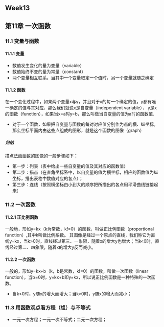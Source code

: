 ## Week13
## 第11章 一次函数
### 11.1 变量与函数
#### 11.1.1 变量
* 数值发生变化的量为变量（variable）
* 数值始终不变的量为常量（constant）
* 两个变量相互联系，当其中一个变量取定一个值时，另一个变量就随之确定
#### 11.1.2 函数
在一个变化过程中，如果两个变量x与y，并且对于x的每一个确定的值，y都有唯一确定的值与其对应，那么我们就说x是自变量（independent variable），
y是x的函数（function），如果当x=a时y=b，那么叫做当自变量的值为a时的函数值.
* 对于一个函数，如果把自变量与函数的每对对应值分别作为点的横、纵坐标，那么坐标平面内由这些点组成的图形，就是这个函数的图像（graph）
##### 归纳
描点法画函数的图像的一般步骤如下：
* 第一步：列表（表中给出一些自变量的值及其对应的函数值）
* 第二步：描点（在直角坐标系中，以自变量的值为横坐标，相应的函数值为纵坐标，描出表格中数值对应的各点）；
* 第三步：连线（按照横坐标由小到大的顺序把所描出的各点用平滑曲线链接起来）
### 11.2 一次函数
#### 11.2.1 正比例函数
一般地，形如y=kx（k为常数，k!=0）的函数，叫做正比例函数（proportional function）,其中k叫做比例系数。
其图像是经过一个原点的直线，我们称它为直线y=kx，当k>0时，直线经过第三、一象限，随着x的增大y也增大；当k<0时，直线经过第二、四象限，随着x的增大y反而减小。
#### 11.2.2 一次函数
一般的，形如y=kx+b（k，b是常数，k!=0）的函数，叫做一次函数（linear function），当b=0时，y=kx+b即y=kx，所以说正比例函数是一种特殊的一次函数。
* 当k>0时，y随x的增大而增大；当k<0时，y随x的增大而减小；

### 11.3 用函数观点看方程（组）与不等式
* 一元一次方程；一元一次不等式；二元一次方程；



